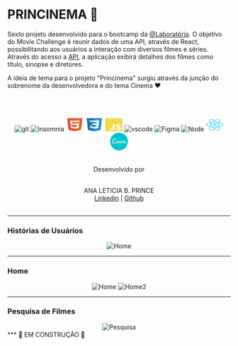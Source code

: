 # PRINCINEMA 🎥

Sexto projeto desenvolvido para o bootcamp da [@Laboratória](https://www.laboratoria.la/br). O objetivo do Movie Challenge é reunir dados de uma API, através de React, possibilitando aos usuários 
a interação com diversos filmes e séries. Através do acesso a [API](https://developer.themoviedb.org/reference/discover-tv), a aplicação exibirá detalhes dos filmes como título, sinopse e diretores.

A ideia de tema para o projeto "Princinema" surgiu através da junção do sobrenome da desenvolvedora e do tema Cinema ❤️
 
  <br>
  <br>
  <div align="center">

  <br>
  <img  alt="git" height="30" width="40" src="https://cdn.jsdelivr.net/gh/devicons/devicon/icons/git/git-original.svg" />
  <img  alt="Insomnia" height="30" width="40" src="https://user-images.githubusercontent.com/120285942/236062287-09f1bc78-7e35-45bc-b420-17b08bd4f81d.svg">
  <img  alt="Rafa-HTML" height="30" width="40" src="https://raw.githubusercontent.com/devicons/devicon/master/icons/html5/html5-original.svg">
  <img  alt="Rafa-CSS" height="30" width="40" src="https://raw.githubusercontent.com/devicons/devicon/master/icons/css3/css3-original.svg">
  <img  alt="Rafa-Js" height="30" width="40" src="https://raw.githubusercontent.com/devicons/devicon/master/icons/javascript/javascript-plain.svg">
  <img  alt="vscode" height="30" width="40" src="https://cdn.jsdelivr.net/gh/devicons/devicon/icons/vscode/vscode-original.svg" />
  <img  alt="Figma" height="30" width="40" src="https://cdn.jsdelivr.net/gh/devicons/devicon/icons/figma/figma-original.svg" />
  <img  alt="Node" height="30" width="40" src="https://cdn.jsdelivr.net/gh/devicons/devicon/icons/nodejs/nodejs-original.svg" />
  <img  alt="React" height="30" width="40" src="https://raw.githubusercontent.com/devicons/devicon/master/icons/react/react-original.svg">
  <img  alt="Canva" height="40" width="40" src="https://raw.githubusercontent.com/devicons/devicon/master/icons/canva/canva-original.svg"><br>
  <br>
  
  Desenvolvido por 
  <br>
  
  <br> ANA LETICIA B. PRINCE <br> 
  [Linkedin](https://www.linkedin.com/in/analeticiabacha) | [Github](https://github.com/analeticiabacha)
  <br>
  <br>
 </div> 
</div>

***
### Histórias de Usuários

<div align="center" flwx-direction="row">
 <img alt="Home" width="500" src="https://github.com/analeticiabacha/movie-challenge/assets/30864314/5fa371c9-7194-406f-9c98-834c56801a90" />
</div>

***
### Home

<div align="center" flwx-direction="row">
 <img alt="Home" width="500" src="https://github.com/analeticiabacha/movie-challenge/assets/30864314/27c73c4f-d299-452c-a3c9-f1bc6f234c43" />
 <img alt="Home2" width="500" src="https://github.com/analeticiabacha/movie-challenge/assets/30864314/cf2c13b1-16f5-4966-80cd-ab53ee88fb01" />
</div>

***
### Pesquisa de Filmes

<div align="center" flwx-direction="row">
 <img alt="Pesquisa" width="500" src="https://github.com/analeticiabacha/movie-challenge/assets/30864314/b25f1174-482a-4185-9025-e49c4284cb62" />

</div>
***
🚧 EM CONSTRUÇÃO 🚧
